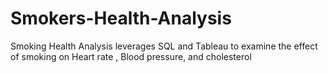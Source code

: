 # Smokers-Health-Analysis
Smoking Health Analysis leverages SQL and Tableau to examine the effect of smoking on Heart rate , Blood pressure, and cholesterol
